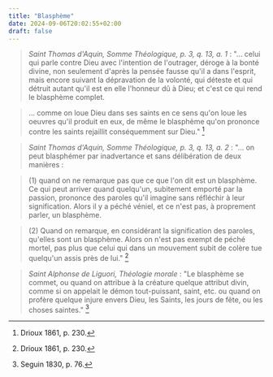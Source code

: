 ```yaml
---
title: "Blasphème"
date: 2024-09-06T20:02:55+02:00
draft: false
---
```



> *Saint Thomas d'Aquin, Somme Théologique, p. 3, q. 13, a. 1* : "... celui qui parle contre Dieu avec l'intention de l'outrager, déroge à la bonté divine, non seulement d'après la pensée fausse qu'il a dans l'esprit, mais encore suivant la dépravation de la volonté, qui déteste et qui détruit autant qu'il est en elle l'honneur dû à Dieu; et c'est ce qui rend le blasphème complet.

> ... comme on loue Dieu dans ses saints en ce sens qu'on loue les oeuvres qu'il produit en eux, de même le blasphème qu'on prononce contre les saints rejaillit conséquemment sur Dieu." [^1]

[^1]: Drioux 1861, p. 230.

> *Saint Thomas d'Aquin, Somme Théologique, p. 3, q. 13, a. 2* : "... on peut blasphémer par inadvertance et sans délibération de deux manières : 

> (1) quand on ne remarque pas que ce que l'on dit est un blasphème. Ce qui peut arriver quand quelqu'un, subitement emporté par la passion, prononce des paroles qu'il imagine sans réfléchir à leur signification. Alors il y a péché véniel, et ce n'est pas, à proprement parler, un blasphème.

> (2) Quand on remarque, en considérant la signification des paroles, qu'elles sont un blasphème. Alors on n'est pas exempt de péché mortel, pas plus que celui qui dans un mouvement subit de colère tue quelqu'un assis près de lui." [^2]

[^2]: Drioux 1861, p. 230.

> *Saint Alphonse de Liguori, Théologie morale* : "Le blasphème se commet, ou quand on attribue à la créature quelque attribut divin, comme si on appelait le démon tout-puissant, saint, etc. ou quand on profère quelque injure envers Dieu, les Saints, les jours de fête, ou les choses saintes." [^3]

[^3]: Seguin 1830, p. 76.

